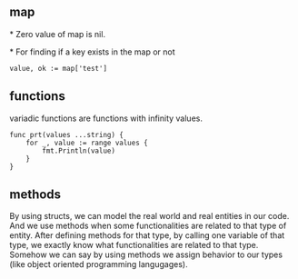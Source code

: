 ## map

\* Zero value of map is nil.

\* For finding if a key exists in the map or not

```
value, ok := map['test']
```

## functions

variadic functions are functions with infinity values.

```
func prt(values ...string) {
    for _, value := range values {
        fmt.Println(value)
    }
}
```

## methods

By using structs, we can model the real world and real entities in our code. And we use methods when some functionalities are related to that type of entity. After defining methods for that type, by calling one variable of that type, we exactly know what functionalities are related to that type. Somehow we can say by using methods we assign behavior to our types (like object oriented programming langugages).